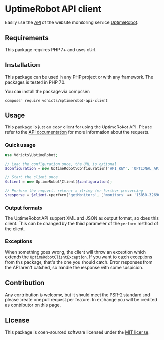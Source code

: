 # UptimeRobot API client

Easily use the [API](https://uptimerobot.com/api) of the website monitoring service 
[UptimeRobot](https://uptimerobot.com/).

## Requirements

This package requires PHP 7+ and uses cUrl.

## Installation

This package can be used in any PHP project or with any framework. The packages is tested in PHP 7.0.

You can install the package via composer:

```
composer require vdhicts/uptimerobot-api-client
```

## Usage

This package is just an easy client for using the UptimeRobot API. Please refer to the 
[API documentation](https://uptimerobot.com/api) for more information about the requests.

### Quick usage

```php
use Vdhicts\UptimeRobot;

// Load the configuration once, the URL is optional
$configuration = new UptimeRobot\Configuration('API_KEY', 'OPTIONAL_API_URL');

// Start the client once
$client = new UptimeRobot\Client($configuration);

// Perform the request, returns a string for further processing
$response = $client->perform('getMonitors', ['monitors' => '15830-32696-83920']);
```

### Output formats

The UptimeRobot API support XML and JSON as output format, so does this client. This can be changed by the third 
parameter of the `perform` method of the client.

### Exceptions

When something goes wrong, the client will throw an exception which extends the `UptimeRobotClientException`. If you 
want to catch exceptions from this package, that's the one you should catch. Error responses from the API aren't 
catched, so handle the response with some suspicion.

## Contribution

Any contribution is welcome, but it should meet the PSR-2 standard and please create one pull request  per feature. In 
exchange you will be credited as contributor on this page.

## License

This package is open-sourced software licensed under the [MIT license](http://opensource.org/licenses/MIT).
